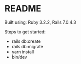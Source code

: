 # README

Built using: Ruby 3.2.2, Rails 7.0.4.3

Steps to get started:

* rails db:create
* rails db:migrate
* yarn install
* bin/dev
